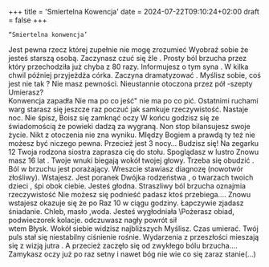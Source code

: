 +++
title = 'Smiertelna Kowencja'
date = 2024-07-22T09:10:24+02:00
draft = false
+++

    “Śmiertelna konwencja’

Jest pewna rzecz której zupełnie nie mogę zrozumieć
 Wyobraź sobie że  jesteś starszą osobą. 
Zaczynasz czuć się źle . 
Prosty ból brzucha przez który przechodziła  już chyba z 80 razy.
Informujesz o tym syna . 
W kilka chwil później  przyjeżdża  córka.
 Zaczyna dramatyzować . 
 Myślisz sobie, coś jest nie tak ?
 Nie masz pewności.
Nieustannie otoczona przez pół -szepty
  Umierasz?  
Konwencja zapadła
Nie ma po co jeść" nie ma po co pić.
 Ostatnimi ruchami warg starasz się jeszcze raz poczuć jak samkuje rzeczywistość. 
Nastaje  noc.
 Nie śpisz,
 Boisz się zamknąć oczy
 W końcu godzisz się ze świadomością że powieki dadzą za wygraną. Non stop bilansujesz  swoje życie. Nikt z otoczenia nie zna wyniku. 
MIędzy  Bogiem a prawdą ty też nie możesz być niczego pewna. Przecież jest 3 nocy…
 Budzisz się! 
Na zegarku 12 
Twoja rodzona siostra zaprasza cię do stołu. Spoglądasz w lustro
 Znowu masz 16 lat .
Twoje wnuki biegają wokół twojej głowy. Trzeba się obudzić . Ból w brzuchu jest porażający. 
Wreszcie stawiasz diagnozę (nowotwór złośliwy). 
Wstajesz.
 Jest poranek 
Dwójka rodzeństwa , o twarzach twoich dzieci , śpi obok ciebie. 
Jesteś głodna. 
Straszliwy ból brzucha oznajmia rzeczywistość
Nie możesz się podnieść
 padasz 
ktoś przebiega.... 
Znowu wstajesz 
okazuje się że po Raz 10 w ciągu godziny.
 Łapczywie zjadasz śniadanie. 
Chleb, masło ,woda. 
Jesteś wygłodniała 
\Pożerasz  obiad, podwieczorek kolacje.
 odczuwasz nagły powrót sił  
wtem 
Błysk. 
Wokół siebie widzisz najbliższych
Myślisz. 
Czas umierać. 
Twój  puls stał się niestabilny ciśnienie rośnie. 
Wydarzenia z przeszłości mieszają się z wizją jutra . 
A przecież  zaczęło się od zwykłego bólu brzucha…. 
Zamykasz oczy już  po raz setny  i nawet bóg nie wie co się zaraz stanie(...)
